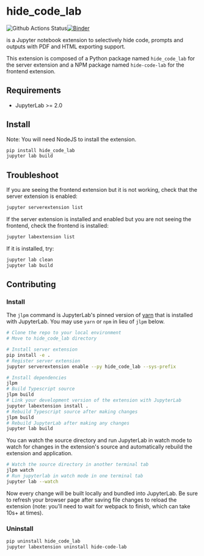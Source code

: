 # hide_code_lab

![Github Actions Status](https://github.com/kirbs-/hide_code_lab/workflows/Build/badge.svg)[![Binder](https://mybinder.org/badge_logo.svg)](https://mybinder.org/v2/gh/kirbs-/hide_code_lab/master?urlpath=lab)

is a Jupyter notebook extension to selectively hide code, prompts and outputs with PDF and HTML exporting support.


This extension is composed of a Python package named `hide_code_lab`
for the server extension and a NPM package named `hide-code-lab`
for the frontend extension.


## Requirements

* JupyterLab >= 2.0

## Install

Note: You will need NodeJS to install the extension.

```bash
pip install hide_code_lab
jupyter lab build
```

## Troubleshoot

If you are seeing the frontend extension but it is not working, check
that the server extension is enabled:

```bash
jupyter serverextension list
```

If the server extension is installed and enabled but you are not seeing
the frontend, check the frontend is installed:

```bash
jupyter labextension list
```

If it is installed, try:

```bash
jupyter lab clean
jupyter lab build
```

## Contributing

### Install

The `jlpm` command is JupyterLab's pinned version of
[yarn](https://yarnpkg.com/) that is installed with JupyterLab. You may use
`yarn` or `npm` in lieu of `jlpm` below.

```bash
# Clone the repo to your local environment
# Move to hide_code_lab directory

# Install server extension
pip install -e .
# Register server extension
jupyter serverextension enable --py hide_code_lab --sys-prefix

# Install dependencies
jlpm
# Build Typescript source
jlpm build
# Link your development version of the extension with JupyterLab
jupyter labextension install .
# Rebuild Typescript source after making changes
jlpm build
# Rebuild JupyterLab after making any changes
jupyter lab build
```

You can watch the source directory and run JupyterLab in watch mode to watch for changes in the extension's source and automatically rebuild the extension and application.

```bash
# Watch the source directory in another terminal tab
jlpm watch
# Run jupyterlab in watch mode in one terminal tab
jupyter lab --watch
```

Now every change will be built locally and bundled into JupyterLab. Be sure to refresh your browser page after saving file changes to reload the extension (note: you'll need to wait for webpack to finish, which can take 10s+ at times).

### Uninstall

```bash
pip uninstall hide_code_lab
jupyter labextension uninstall hide-code-lab
```
